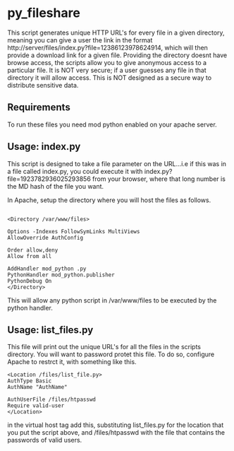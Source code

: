 py_fileshare
=============================

This script generates unique HTTP URL's for every file in a given directory, meaning you can give a user the link in the format http://server/files/index.py?file=12386123978624914, which will then provide a download link for a given file. Providing the directory doesnt have browse access, the scripts allow you to give anonymous access to a particular file. It is NOT very secure; if a user guesses any file in that directory it will allow access. This is NOT designed as a secure way to distribute sensitive data. 

Requirements
-------------------------------

To run these files you need mod python enabled on your apache server.

Usage: index.py
-------------------------------

This script is designed to take a file parameter on the URL...i.e if this was in a file called index.py, you could execute it with index.py?file=1923782936025293856 from your browser, where that long number is the MD hash of the file you want. 

In Apache, setup the directory where you will host the files as follows.

```

<Directory /var/www/files>

Options -Indexes FollowSymLinks MultiViews
AllowOverride AuthConfig

Order allow,deny
Allow from all

AddHandler mod_python .py
PythonHandler mod_python.publisher
PythonDebug On
</Directory>

```

This will allow any python script in /var/www/files to be executed by the python handler.

Usage: list_files.py
-------------------------------

This file will print out the unique URL's for all the files in the scripts directory. You will want to password protet this file. To do so, configure Apache to restrct it, with something like this.


```
<Location /files/list_file.py>
AuthType Basic
AuthName "AuthName"

AuthUserFile /files/htpasswd
Require valid-user
</Location>
```

in the virtual host tag add this, substituting list_files.py for the location that you put the script above, and /files/htpasswd with the file that contains the passwords of valid users.



